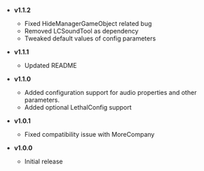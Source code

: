 - **v1.1.2**
    - Fixed HideManagerGameObject related bug
    - Removed LCSoundTool as dependency
    - Tweaked default values of config parameters

- **v1.1.1**
    - Updated README

- **v1.1.0**
    - Added configuration support for audio properties and other parameters.
    - Added optional LethalConfig support

- **v1.0.1**
    - Fixed compatibility issue with MoreCompany

- **v1.0.0**
    - Initial release